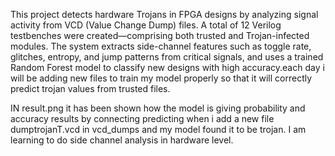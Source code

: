 This project detects hardware Trojans in FPGA designs by analyzing signal activity from VCD (Value Change Dump) files. A total of 12 Verilog testbenches were created—comprising both trusted and Trojan-infected modules. The system extracts side-channel features such as toggle rate, glitches, entropy, and jump patterns from critical signals, and uses a trained Random Forest model to classify new designs with high accuracy.each day i will be adding new files to train my model properly so that it will correctly predict trojan values from trusted files.


IN result.png  it has been shown how the model is giving probability and accuracy results by connecting predicting when i add a new file dumptrojanT.vcd in vcd_dumps and my model found it to be trojan.
I am learning to do side channel analysis in hardware level. 
